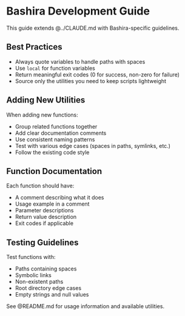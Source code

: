 # Bashira Development Guide

This guide extends @../CLAUDE.md with Bashira-specific guidelines.

## Best Practices

- Always quote variables to handle paths with spaces
- Use `local` for function variables
- Return meaningful exit codes (0 for success, non-zero for failure)
- Source only the utilities you need to keep scripts lightweight

## Adding New Utilities

When adding new functions:

- Group related functions together
- Add clear documentation comments
- Use consistent naming patterns
- Test with various edge cases (spaces in paths, symlinks, etc.)
- Follow the existing code style

## Function Documentation

Each function should have:
- A comment describing what it does
- Usage example in a comment
- Parameter descriptions
- Return value description
- Exit codes if applicable

## Testing Guidelines

Test functions with:
- Paths containing spaces
- Symbolic links
- Non-existent paths
- Root directory edge cases
- Empty strings and null values

See @README.md for usage information and available utilities.